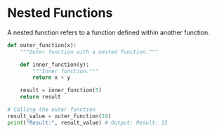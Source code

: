 # Nested Functions

A nested function refers to a function defined within another function.

```py
def outer_function(x):
    """Outer function with a nested function."""

    def inner_function(y):
        """Inner function."""
        return x + y

    result = inner_function(5)
    return result

# Calling the outer function
result_value = outer_function(10)
print("Result:", result_value) # Output: Result: 15
```
